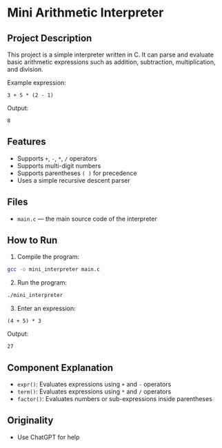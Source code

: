 # Mini Arithmetic Interpreter

## Project Description
This project is a simple interpreter written in C. It can parse and evaluate basic arithmetic expressions such as addition, subtraction, multiplication, and division.

Example expression:
```
3 + 5 * (2 - 1)
```
Output:
```
8
```

## Features
- Supports `+`, `-`, `*`, `/` operators
- Supports multi-digit numbers
- Supports parentheses `( )` for precedence
- Uses a simple recursive descent parser

## Files
- `main.c` — the main source code of the interpreter

## How to Run
1. Compile the program:
```bash
gcc -o mini_interpreter main.c
```

2. Run the program:
```bash
./mini_interpreter
```

3. Enter an expression:
```
(4 + 5) * 3
```
Output:
```
27
```

## Component Explanation
- `expr()`: Evaluates expressions using `+` and `-` operators
- `term()`: Evaluates expressions using `*` and `/` operators
- `factor()`: Evaluates numbers or sub-expressions inside parentheses

## Originality
- Use ChatGPT for help
